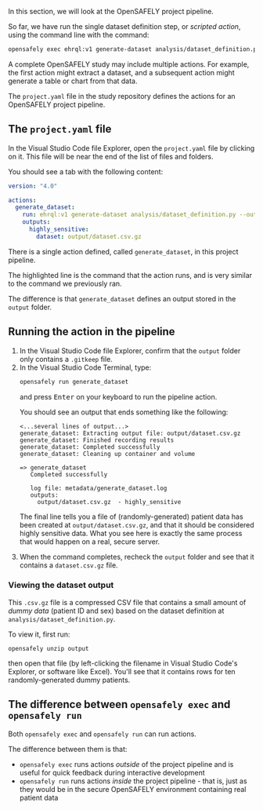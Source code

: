 In this section,
we will look at the OpenSAFELY project pipeline.

So far,
we have run the single dataset definition step, or *scripted action*,
using the command line with the command:

```sh
opensafely exec ehrql:v1 generate-dataset analysis/dataset_definition.py`
```

A complete OpenSAFELY study may include multiple actions.
For example, the first action might extract a dataset,
and a subsequent action might generate a table or chart from that data.

The `project.yaml` file in the study repository
defines the actions for an OpenSAFELY project pipeline.

## The `project.yaml` file

In the Visual Studio Code file Explorer,
open the `project.yaml` file by clicking on it. This file will be near the end of the list of files and folders.

You should see a tab with the following content:

```yaml linenums="1" hl_lines="5"
version: "4.0"

actions:
  generate_dataset:
    run: ehrql:v1 generate-dataset analysis/dataset_definition.py --output output/dataset.csv.gz
    outputs:
      highly_sensitive:
        dataset: output/dataset.csv.gz
```

There is a single action defined, called `generate_dataset`,
in this project pipeline.

The highlighted line is the command that the action runs,
and is very similar to the command we previously ran.

The difference is that `generate_dataset` defines an output
stored in the `output` folder.

## Running the action in the pipeline

<ol>
  <li>
   In the Visual Studio Code file Explorer,
   confirm that the <code>output</code> folder only contains a <code>.gitkeep</code> file.
  </li>

  <li>
   In the Visual Studio Code Terminal,
   type:

   ```sh
   opensafely run generate_dataset
   ```

   and press <kbd>Enter</kbd> on your keyboard to run the pipeline action.

   You should see an output that ends something like the following:

   ```
   <...several lines of output...>
   generate_dataset: Extracting output file: output/dataset.csv.gz
   generate_dataset: Finished recording results
   generate_dataset: Completed successfully
   generate_dataset: Cleaning up container and volume

   => generate_dataset
      Completed successfully

      log file: metadata/generate_dataset.log
      outputs:
        output/dataset.csv.gz  - highly_sensitive
   ```

   The final line tells you a file of (randomly-generated) patient data has been created at
   <code>output/dataset.csv.gz</code>, and that it should be considered highly sensitive
   data. What you see here is exactly the same process that would happen on a real, secure
   server.
  </li>

  <li>
   When the command completes, recheck the <code>output</code> folder
   and see that it contains a <code>dataset.csv.gz</code> file.
   </li>
</ol>

### Viewing the dataset output

This `.csv.gz` file is a compressed CSV file that contains a small amount of *dummy data* (patient ID and sex)
based on the dataset definition at `analysis/dataset_definition.py`.

To view it, first run:
```
opensafely unzip output
```
then open that file (by left-clicking the filename in Visual Studio Code's Explorer, or
software like Excel). You'll see that it contains rows for ten
randomly-generated dummy patients.

## The difference between `opensafely exec` and `opensafely run`

Both `opensafely exec` and `opensafely run` can run actions.

The difference between them is that:

* `opensafely exec` runs actions *outside* of the project pipeline
  and is useful for quick feedback during interactive development
* `opensafely run` runs actions *inside* the project pipeline -
  that is, just as they would be in the secure OpenSAFELY environment
  containing real patient data
